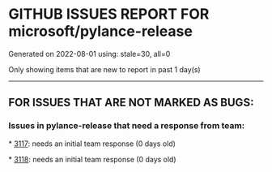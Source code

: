 
# GITHUB ISSUES REPORT FOR microsoft/pylance-release


Generated on 2022-08-01 using: stale=30, all=0


Only showing items that are new to report in past 1 day(s)


---

## FOR ISSUES THAT ARE NOT MARKED AS BUGS:


### Issues in pylance-release that need a response from team:


\* [3117](https://github.com/microsoft/pylance-release/issues/3117 "Debug Failure"): needs an initial team response (0 days old)

\* [3118](https://github.com/microsoft/pylance-release/issues/3118 " missing new line from dict() help mouse hover"): needs an initial team response (0 days old)
